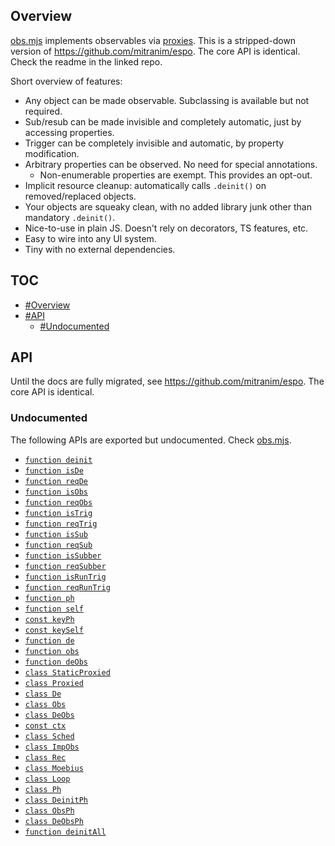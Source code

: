 ## Overview

[obs.mjs](../obs.mjs) implements observables via [proxies](https://developer.mozilla.org/en-US/docs/Web/JavaScript/Reference/Global_Objects/Proxy). This is a stripped-down version of https://github.com/mitranim/espo. The core API is identical. Check the readme in the linked repo.

Short overview of features:

  * Any object can be made observable. Subclassing is available but not required.
  * Sub/resub can be made invisible and completely automatic, just by accessing properties.
  * Trigger can be completely invisible and automatic, by property modification.
  * Arbitrary properties can be observed. No need for special annotations.
    * Non-enumerable properties are exempt. This provides an opt-out.
  * Implicit resource cleanup: automatically calls `.deinit()` on removed/replaced objects.
  * Your objects are squeaky clean, with no added library junk other than mandatory `.deinit()`.
  * Nice-to-use in plain JS. Doesn't rely on decorators, TS features, etc.
  * Easy to wire into any UI system.
  * Tiny with no external dependencies.

## TOC

* [#Overview](#overview)
* [#API](#api)
  * [#Undocumented](#undocumented)

## API

Until the docs are fully migrated, see https://github.com/mitranim/espo. The core API is identical.

### Undocumented

The following APIs are exported but undocumented. Check [obs.mjs](../obs.mjs).

  * [`function deinit`](../obs.mjs#L3)
  * [`function isDe`](../obs.mjs#L6)
  * [`function reqDe`](../obs.mjs#L7)
  * [`function isObs`](../obs.mjs#L9)
  * [`function reqObs`](../obs.mjs#L10)
  * [`function isTrig`](../obs.mjs#L12)
  * [`function reqTrig`](../obs.mjs#L13)
  * [`function isSub`](../obs.mjs#L15)
  * [`function reqSub`](../obs.mjs#L16)
  * [`function isSubber`](../obs.mjs#L18)
  * [`function reqSubber`](../obs.mjs#L19)
  * [`function isRunTrig`](../obs.mjs#L21)
  * [`function reqRunTrig`](../obs.mjs#L22)
  * [`function ph`](../obs.mjs#L24)
  * [`function self`](../obs.mjs#L25)
  * [`const keyPh`](../obs.mjs#L27)
  * [`const keySelf`](../obs.mjs#L28)
  * [`function de`](../obs.mjs#L30)
  * [`function obs`](../obs.mjs#L31)
  * [`function deObs`](../obs.mjs#L32)
  * [`class StaticProxied`](../obs.mjs#L34)
  * [`class Proxied`](../obs.mjs#L41)
  * [`class De`](../obs.mjs#L48)
  * [`class Obs`](../obs.mjs#L49)
  * [`class DeObs`](../obs.mjs#L50)
  * [`const ctx`](../obs.mjs#L52)
  * [`class Sched`](../obs.mjs#L82)
  * [`class ImpObs`](../obs.mjs#L128)
  * [`class Rec`](../obs.mjs#L157)
  * [`class Moebius`](../obs.mjs#L207)
  * [`class Loop`](../obs.mjs#L213)
  * [`class Ph`](../obs.mjs#L220)
  * [`class DeinitPh`](../obs.mjs#L287)
  * [`class ObsPh`](../obs.mjs#L298)
  * [`class DeObsPh`](../obs.mjs#L331)
  * [`function deinitAll`](../obs.mjs#L342)
